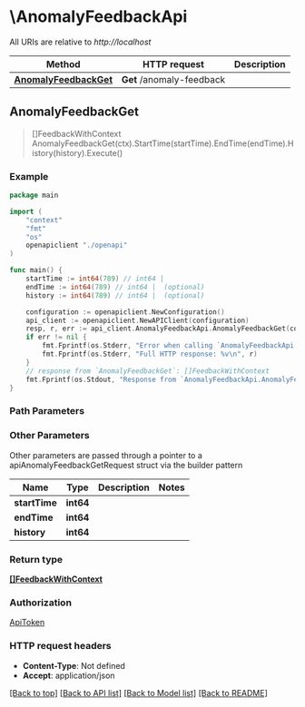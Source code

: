 # \AnomalyFeedbackApi

All URIs are relative to *http://localhost*

Method | HTTP request | Description
------------- | ------------- | -------------
[**AnomalyFeedbackGet**](AnomalyFeedbackApi.md#AnomalyFeedbackGet) | **Get** /anomaly-feedback | 



## AnomalyFeedbackGet

> []FeedbackWithContext AnomalyFeedbackGet(ctx).StartTime(startTime).EndTime(endTime).History(history).Execute()





### Example

```go
package main

import (
    "context"
    "fmt"
    "os"
    openapiclient "./openapi"
)

func main() {
    startTime := int64(789) // int64 | 
    endTime := int64(789) // int64 |  (optional)
    history := int64(789) // int64 |  (optional)

    configuration := openapiclient.NewConfiguration()
    api_client := openapiclient.NewAPIClient(configuration)
    resp, r, err := api_client.AnomalyFeedbackApi.AnomalyFeedbackGet(context.Background()).StartTime(startTime).EndTime(endTime).History(history).Execute()
    if err != nil {
        fmt.Fprintf(os.Stderr, "Error when calling `AnomalyFeedbackApi.AnomalyFeedbackGet``: %v\n", err)
        fmt.Fprintf(os.Stderr, "Full HTTP response: %v\n", r)
    }
    // response from `AnomalyFeedbackGet`: []FeedbackWithContext
    fmt.Fprintf(os.Stdout, "Response from `AnomalyFeedbackApi.AnomalyFeedbackGet`: %v\n", resp)
}
```

### Path Parameters



### Other Parameters

Other parameters are passed through a pointer to a apiAnomalyFeedbackGetRequest struct via the builder pattern


Name | Type | Description  | Notes
------------- | ------------- | ------------- | -------------
 **startTime** | **int64** |  | 
 **endTime** | **int64** |  | 
 **history** | **int64** |  | 

### Return type

[**[]FeedbackWithContext**](FeedbackWithContext.md)

### Authorization

[ApiToken](../README.md#ApiToken)

### HTTP request headers

- **Content-Type**: Not defined
- **Accept**: application/json

[[Back to top]](#) [[Back to API list]](../README.md#documentation-for-api-endpoints)
[[Back to Model list]](../README.md#documentation-for-models)
[[Back to README]](../README.md)

